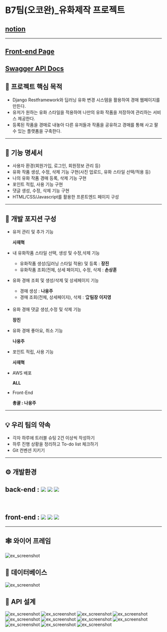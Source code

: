 # B7팀(오코완)_유화제작 프로젝트
## [notion](https://bolder-starburst-a73.notion.site/347c2ac124ad442fa5f2f8028a783d1a)
<hr>

## [Front-end Page](https://github.com/1TEAM12/Oil_Paint_Auction_Front)
## [Swagger API Docs](http://43.200.163.140:8000/)

## ****📌 프로젝트 핵심 목적****

- Django Restframework와 딥러닝 유화 변경 시스템을 활용하여 경매 웹페이지를 만든다.
- 유저가 원하는 유화 스타일을 적용하여 나만의 유화 작품을 저장하여 관리하는 서비스 제공한다.
- 등록된 작품을 경매로 내놓아 다른 유저들과 작품을 공유하고 경매를 통해 사고 팔 수 있는 플랫폼을 구축한다.
<hr>

## 📄 ****기능 명세서****

- 사용자 환경(회원가입, 로그인, 회원정보 관리 등)
- 유화 작품 생성, 수정, 삭제 기능 구현(사진 업로드, 유화 스타일 선택/적용 등)
- 나의 유화 작품 경매 등록, 삭제 기능 구현
- 포인트 적립, 사용 기능 구현
- 댓글 생성, 수정, 삭제 기능 구현
- HTML/CSS/Javascript를 활용한 프론트엔드 페이지 구성
<hr>

## 📘 ****개발 포지션 구성****

- 유저 관리 및 추가 기능
    
    **사재혁**
    
- 내 유화작품 스타일 선택, 생성 및 수정,삭제 기능
    - 유화작품 생성(딥러닝 스타일 적용) 및 등록 : **장진**
    - 유화작품 조회(전체, 상세 페이지), 수정, 삭제 : **손상훈**
    
- 유화 경매 조회 및 생성/삭제 및 상세페이지 기능
    - 경매 생성 : **나웅주**
    - 경매 조회(전체, 상세페이지), 삭제 : 🏆**팀장** **이지영**
    
- 유화 경매 댓글 생성,수정 및 삭제 기능
    
    **장진**
    
- 유화 경매 좋아요, 취소 기능
    
    **나웅주**
    
- 포인트 적립, 사용 기능
    
    **사재혁**
    
- AWS 배포
    
    **ALL**
    
- Front-End
    
    **총괄 : 나웅주**
    
<hr>

## 💡 ****우리 팀의 약속****

- 각자 하루에 트러블 슈팅 2건 이상씩 작성하기
- 하루 진행 상황을 정리하고 To-do list 체크하기
- Git 컨벤션 지키기  
<hr>

## ****⚙ 개발환경****  


## back-end : <img src="https://img.shields.io/badge/python-3.10.7-3776AB?style=for-the-badge&logo=python&logoColor=white"> <img src="https://img.shields.io/badge/django-092E20?style=for-the-badge&logo=django&logoColor=white"> <img src="https://img.shields.io/badge/django rest framework-092E20?style=for-the-badge&logo=django&logoColor=white">

​
## front-end : <img src="https://img.shields.io/badge/html5-E34F26?style=for-the-badge&logo=html5&logoColor=white"> <img src="https://img.shields.io/badge/css-1572B6?style=for-the-badge&logo=css3&logoColor=white"> <img src="https://img.shields.io/badge/javascript-F7DF1E?style=for-the-badge&logo=javascript&logoColor=black"> 
<hr>

## 🕸 ****와이어 프레임****
![ex_screenshot](./img/WIRE_FRAME.PNG)

## 🎯 ****데이터베이스****
![ex_screenshot](./img/ERD.PNG)

## 🎨 ****API 설계****
![ex_screenshot](./img/API1.PNG)
![ex_screenshot](./img/API2.PNG)
![ex_screenshot](./img/API3.PNG)
![ex_screenshot](./img/API4.PNG)
![ex_screenshot](./img/API5.PNG)
![ex_screenshot](./img/API6.PNG)
![ex_screenshot](./img/API7.PNG)
![ex_screenshot](./img/API8.PNG)
![ex_screenshot](./img/API9.PNG)
![ex_screenshot](./img/API10.PNG)
![ex_screenshot](./img/API11.PNG)

